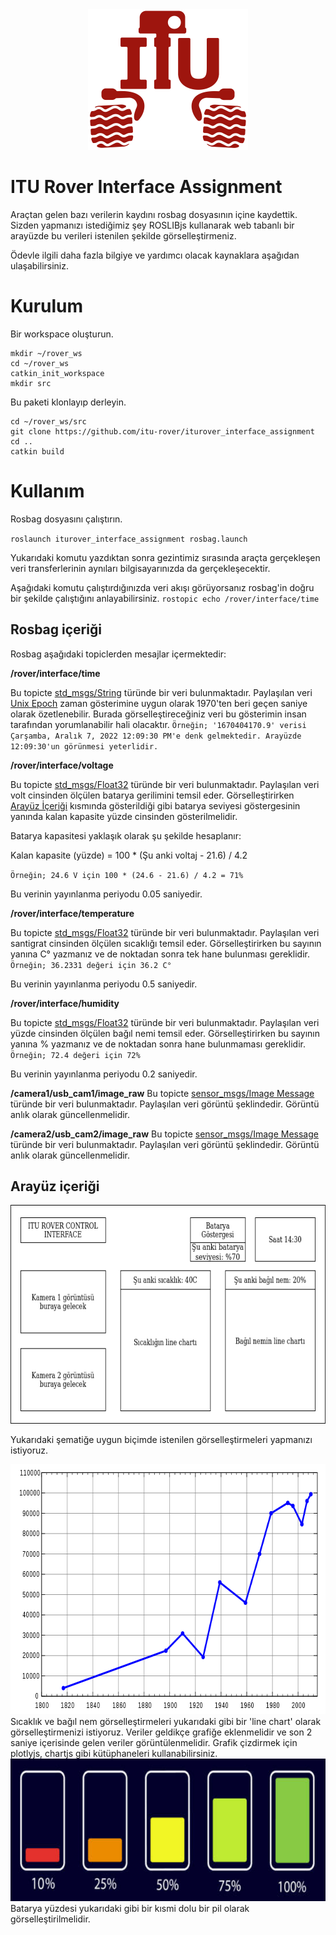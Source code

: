 <div align="center">
<img src="media/iturover.png" width="256" height="225" />
</div>

# ITU Rover Interface Assignment
Araçtan gelen bazı verilerin kaydını rosbag dosyasının içine kaydettik. Sizden yapmanızı istediğimiz şey ROSLIBjs kullanarak web tabanlı bir arayüzde bu verileri istenilen şekilde görselleştirmeniz.

Ödevle ilgili daha fazla bilgiye ve yardımcı olacak kaynaklara aşağıdan ulaşabilirsiniz.

# Kurulum

Bir workspace oluşturun.

```
mkdir ~/rover_ws
cd ~/rover_ws
catkin_init_workspace
mkdir src
```

Bu paketi klonlayıp derleyin.

```
cd ~/rover_ws/src
git clone https://github.com/itu-rover/iturover_interface_assignment
cd ..
catkin build
```

# Kullanım

Rosbag dosyasını çalıştırın.

`
roslaunch iturover_interface_assignment rosbag.launch
`

Yukarıdaki komutu yazdıktan sonra gezintimiz sırasında araçta gerçekleşen veri transferlerinin aynıları bilgisayarınızda da gerçekleşecektir.

Aşağıdaki komutu çalıştırdığınızda veri akışı görüyorsanız rosbag'in doğru bir şekilde çalıştığını anlayabilirsiniz.
`
rostopic echo /rover/interface/time
`

## Rosbag içeriği
Rosbag aşağıdaki topiclerden mesajlar içermektedir:

**/rover/interface/time**

Bu topicte [std_msgs/String](http://docs.ros.org/en/lunar/api/std_msgs/html/msg/String.html) türünde bir veri bulunmaktadır. Paylaşılan veri [Unix Epoch](https://en.wikipedia.org/wiki/Unix_time) zaman gösterimine uygun olarak 1970'ten beri geçen saniye olarak özetlenebilir. Burada görselleştireceğiniz veri bu gösterimin insan tarafından yorumlanabilir hali olacaktır.
`Örneğin; '1670404170.9' verisi Çarşamba, Aralık 7, 2022 12:09:30 PM'e denk gelmektedir. Arayüzde 12:09:30'un görünmesi yeterlidir.`

**/rover/interface/voltage**

Bu topicte [std_msgs/Float32](http://docs.ros.org/en/lunar/api/std_msgs/html/msg/Float32.html) türünde bir veri bulunmaktadır. Paylaşılan veri volt cinsinden ölçülen batarya gerilimini temsil eder. Görselleştirirken [Arayüz İçeriği](#arayüz-içeriği) kısmında gösterildiği gibi batarya seviyesi göstergesinin yanında kalan kapasite yüzde cinsinden gösterilmelidir.

Batarya kapasitesi yaklaşık olarak şu şekilde hesaplanır:

Kalan kapasite (yüzde) = 100 * (Şu anki voltaj - 21.6) / 4.2

`Örneğin; 24.6 V için 100 * (24.6 - 21.6) / 4.2 = 71%`

Bu verinin yayınlanma periyodu 0.05 saniyedir.

**/rover/interface/temperature**

Bu topicte [std_msgs/Float32](http://docs.ros.org/en/lunar/api/std_msgs/html/msg/Float32.html) türünde bir veri bulunmaktadır. Paylaşılan veri santigrat cinsinden ölçülen sıcaklığı temsil eder. Görselleştirirken bu sayının yanına C° yazmanız ve de noktadan sonra tek hane bulunması gereklidir.
`Örneğin; 36.2331 değeri için 36.2 C°`

Bu verinin yayınlanma periyodu 0.5 saniyedir.

**/rover/interface/humidity**

Bu topicte [std_msgs/Float32](http://docs.ros.org/en/lunar/api/std_msgs/html/msg/Float32.html) türünde bir veri bulunmaktadır. Paylaşılan veri yüzde cinsinden ölçülen bağıl nemi temsil eder. Görselleştirirken bu sayının yanına % yazmanız ve de noktadan sonra hane bulunmaması gereklidir.
`Örneğin; 72.4 değeri için 72%`

Bu verinin yayınlanma periyodu 0.2 saniyedir.

**/camera1/usb_cam1/image_raw**
Bu topicte [sensor_msgs/Image Message](http://docs.ros.org/en/noetic/api/sensor_msgs/html/msg/Image.html) türünde bir veri bulunmaktadır. Paylaşılan veri görüntü şeklindedir. Görüntü anlık olarak güncellenmelidir.

**/camera2/usb_cam2/image_raw**
Bu topicte [sensor_msgs/Image Message](http://docs.ros.org/en/noetic/api/sensor_msgs/html/msg/Image.html) türünde bir veri bulunmaktadır. Paylaşılan veri görüntü şeklindedir. Görüntü anlık olarak güncellenmelidir.

## Arayüz içeriği
<div align="center">
<img src="media/scheme.png" width="650" height="350" />
</div>

Yukarıdaki şematiğe uygun biçimde istenilen görselleştirmeleri yapmanızı istiyoruz.

<div align="center">
<img src="media/line.png" width="640" height="400" />
</div>
Sıcaklık ve bağıl nem görselleştirmeleri yukarıdaki gibi bir 'line chart' olarak görselleştirmenizi istiyoruz. Veriler geldikçe grafiğe eklenmelidir ve son 2 saniye içerisinde gelen veriler görüntülenmelidir. Grafik çizdirmek için plotlyjs, chartjs gibi kütüphaneleri kullanabilirsiniz.

<div align="center">
<img src="media/battery.png" width="655" height="228" />
</div>
Batarya yüzdesi yukarıdaki gibi bir kısmi dolu bir pil olarak görselleştirilmelidir.
